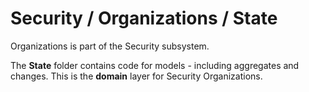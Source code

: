 # Security / Organizations / State

Organizations is part of the Security subsystem.
  
The **State** folder contains code for models - including aggregates and changes. This is the **domain** layer for Security Organizations.
